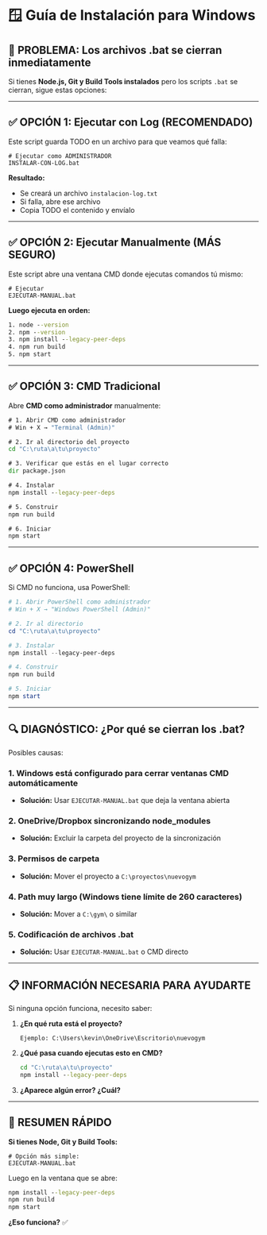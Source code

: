 # 🪟 Guía de Instalación para Windows

## 🚨 PROBLEMA: Los archivos .bat se cierran inmediatamente

Si tienes **Node.js, Git y Build Tools instalados** pero los scripts `.bat` se cierran, sigue estas opciones:

---

## ✅ OPCIÓN 1: Ejecutar con Log (RECOMENDADO)

Este script guarda TODO en un archivo para que veamos qué falla:

```batch
# Ejecutar como ADMINISTRADOR
INSTALAR-CON-LOG.bat
```

**Resultado:**
- Se creará un archivo `instalacion-log.txt`
- Si falla, abre ese archivo
- Copia TODO el contenido y envíalo

---

## ✅ OPCIÓN 2: Ejecutar Manualmente (MÁS SEGURO)

Este script abre una ventana CMD donde ejecutas comandos tú mismo:

```batch
# Ejecutar
EJECUTAR-MANUAL.bat
```

**Luego ejecuta en orden:**
```cmd
1. node --version
2. npm --version
3. npm install --legacy-peer-deps
4. npm run build
5. npm start
```

---

## ✅ OPCIÓN 3: CMD Tradicional

Abre **CMD como administrador** manualmente:

```cmd
# 1. Abrir CMD como administrador
# Win + X → "Terminal (Admin)"

# 2. Ir al directorio del proyecto
cd "C:\ruta\a\tu\proyecto"

# 3. Verificar que estás en el lugar correcto
dir package.json

# 4. Instalar
npm install --legacy-peer-deps

# 5. Construir
npm run build

# 6. Iniciar
npm start
```

---

## ✅ OPCIÓN 4: PowerShell

Si CMD no funciona, usa PowerShell:

```powershell
# 1. Abrir PowerShell como administrador
# Win + X → "Windows PowerShell (Admin)"

# 2. Ir al directorio
cd "C:\ruta\a\tu\proyecto"

# 3. Instalar
npm install --legacy-peer-deps

# 4. Construir
npm run build

# 5. Iniciar
npm start
```

---

## 🔍 DIAGNÓSTICO: ¿Por qué se cierran los .bat?

Posibles causas:

### 1. **Windows está configurado para cerrar ventanas CMD automáticamente**
- **Solución:** Usar `EJECUTAR-MANUAL.bat` que deja la ventana abierta

### 2. **OneDrive/Dropbox sincronizando node_modules**
- **Solución:** Excluir la carpeta del proyecto de la sincronización

### 3. **Permisos de carpeta**
- **Solución:** Mover el proyecto a `C:\proyectos\nuevogym`

### 4. **Path muy largo (Windows tiene límite de 260 caracteres)**
- **Solución:** Mover a `C:\gym\` o similar

### 5. **Codificación de archivos .bat**
- **Solución:** Usar `EJECUTAR-MANUAL.bat` o CMD directo

---

## 📋 INFORMACIÓN NECESARIA PARA AYUDARTE

Si ninguna opción funciona, necesito saber:

1. **¿En qué ruta está el proyecto?**
   ```
   Ejemplo: C:\Users\kevin\OneDrive\Escritorio\nuevogym
   ```

2. **¿Qué pasa cuando ejecutas esto en CMD?**
   ```cmd
   cd "C:\ruta\a\tu\proyecto"
   npm install --legacy-peer-deps
   ```

3. **¿Aparece algún error? ¿Cuál?**

---

## 🎯 RESUMEN RÁPIDO

**Si tienes Node, Git y Build Tools:**

```batch
# Opción más simple:
EJECUTAR-MANUAL.bat
```

Luego en la ventana que se abre:
```cmd
npm install --legacy-peer-deps
npm run build
npm start
```

**¿Eso funciona?** ✅

